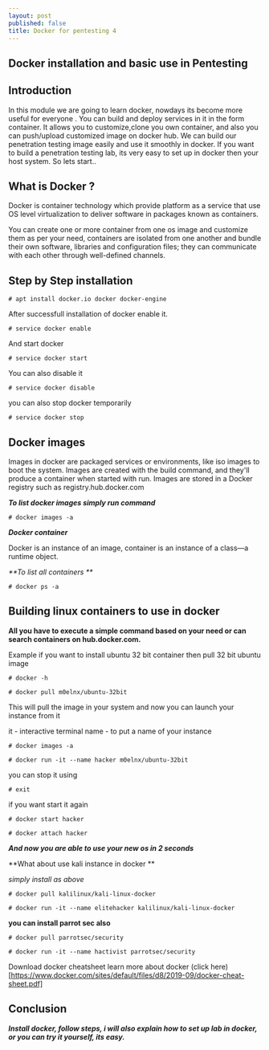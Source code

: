 ```yaml
---
layout: post
published: false
title: Docker for pentesting 4
---
```

## Docker installation and basic use in Pentesting

## Introduction

In this module we are going to learn docker,  nowdays its become more useful for everyone . You can build and deploy services
in it in the form container.
It allows you to customize,clone you own container, and also you can push/upload customized image on docker hub.
We can build our penetration testing image easily and use it smoothly in docker.
If you want to build a penetration testing lab, its very easy to set up in docker then your host system.
So lets start..


## What is Docker ?

Docker is container technology which provide platform as a service that use OS level virtualization to deliver software in packages known as containers.

You can create one or more container from one os image and customize them as per your need, containers are isolated from one another and bundle their own software, libraries and configuration files; they can communicate with each other through well-defined channels.


## Step by Step installation
~~~
# apt install docker.io docker docker-engine
~~~
After successfull installation of docker enable it.
~~~
# service docker enable
~~~
And start docker 
~~~
# service docker start
~~~
You can also disable it 
~~~
# service docker disable
~~~
you can also stop docker temporarily
~~~
# service docker stop
~~~
## Docker images


Images in docker are packaged services or environments, like iso images to boot the system.  Images are created with the build command, and they'll produce a container when started with run. Images are stored in a Docker registry such as registry.hub.docker.com

_**To list docker images simply run command**_

~~~
# docker images -a
~~~

_**Docker container**_

Docker is an instance of an image, container is an instance of a class—a runtime object. 

_**To list all containers **_

~~~
# docker ps -a
~~~

## Building linux containers to use in docker 


**All you have to execute a simple command based on your need or can search containers on hub.docker.com.**

Example if you want to install ubuntu 32 bit container then pull 32 bit ubuntu image

~~~
# docker -h

# docker pull m0elnx/ubuntu-32bit
~~~

This will pull the image in your system and now you can launch your instance from it


it - interactive terminal
name - to put a name of your instance

~~~
# docker images -a

# docker run -it --name hacker m0elnx/ubuntu-32bit
~~~

you can stop it using 
~~~
# exit
~~~

if you want start it again 

~~~
# docker start hacker

# docker attach hacker
~~~


_**And now you are able to use your new os in 2 seconds**_

**What about use kali instance in docker **

_simply install as above_

~~~
# docker pull kalilinux/kali-linux-docker
~~~

~~~
# docker run -it --name elitehacker kalilinux/kali-linux-docker
~~~

**you can install parrot sec also**

~~~
# docker pull parrotsec/security
~~~
~~~
# docker run -it --name hactivist parrotsec/security
~~~

Download docker cheatsheet learn more about docker (click here)[https://www.docker.com/sites/default/files/d8/2019-09/docker-cheat-sheet.pdf]

## Conclusion

_**Install docker, follow steps, i will also explain how to set up lab in docker, or you can try it yourself, its easy.**_

